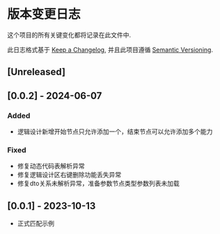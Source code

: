 # 版本变更日志

这个项目的所有关键变化都将记录在此文件中.

此日志格式基于 [Keep a Changelog](https://keepachangelog.com/zh-CN/1.0.0/),
并且此项目遵循 [Semantic Versioning](https://semver.org/lang/zh-CN/).

## [Unreleased]

## [0.0.2] - 2024-06-07

### Added 

- 逻辑设计新增开始节点只允许添加一个，结束节点可以允许添加多个能力

### Fixed

- 修复动态代码表解析异常
- 修复逻辑设计区右键删除功能丢失异常
- 修复dto关系未解析异常，准备参数节点类型参数列表未加载

## [0.0.1] - 2023-10-13

- 正式匹配示例
